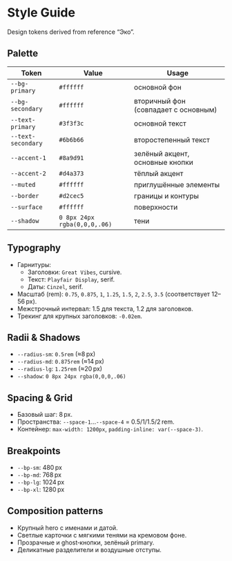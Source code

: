 # Style Guide

Design tokens derived from reference “Эко”.

## Palette

| Token | Value | Usage |
|-------|-------|-------|
| `--bg-primary` | `#ffffff` | основной фон |
| `--bg-secondary` | `#ffffff` | вторичный фон (совпадает с основным) |
| `--text-primary` | `#3f3f3c` | основной текст |
| `--text-secondary` | `#6b6b66` | второстепенный текст |
| `--accent-1` | `#8a9d91` | зелёный акцент, основные кнопки |
| `--accent-2` | `#d4a373` | тёплый акцент |
| `--muted` | `#ffffff` | приглушённые элементы |
| `--border` | `#d2cec5` | границы и контуры |
| `--surface` | `#ffffff` | поверхности |
| `--shadow` | `0 8px 24px rgba(0,0,0,.06)` | тени |

## Typography

- Гарнитуры:
  - Заголовки: `Great Vibes`, cursive.
  - Текст: `Playfair Display`, serif.
  - Даты: `Cinzel`, serif.
- Масштаб (rem): `0.75`, `0.875`, `1`, `1.25`, `1.5`, `2`, `2.5`, `3.5`  (соответствует 12–56 px).
- Межстрочный интервал: 1.5 для текста, 1.2 для заголовков.
- Трекинг для крупных заголовков: `-0.02em`.

## Radii & Shadows

- `--radius-sm`: `0.5rem` (≈8 px)
- `--radius-md`: `0.875rem` (≈14 px)
- `--radius-lg`: `1.25rem` (≈20 px)
- `--shadow`: `0 8px 24px rgba(0,0,0,.06)`

## Spacing & Grid

- Базовый шаг: 8 px.
- Пространства: `--space-1`…`--space-4` = 0.5/1/1.5/2 rem.
- Контейнер: `max-width: 1200px`, `padding-inline: var(--space-3)`.

## Breakpoints

- `--bp-sm`: 480 px
- `--bp-md`: 768 px
- `--bp-lg`: 1024 px
- `--bp-xl`: 1280 px

## Composition patterns

- Крупный hero с именами и датой.
- Светлые карточки с мягкими тенями на кремовом фоне.
- Прозрачные и ghost‑кнопки, зелёный primary.
- Деликатные разделители и воздушные отступы.
